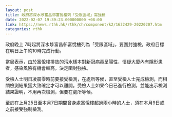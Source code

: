 ```yaml
---
layout: post
title: 政府將深水埗富昌邨富悅樓列「受限區域」需強檢
date: 2022-02-07 19:39:23.000000000 +08:00
link: https://news.rthk.hk/rthk/ch/component/k2/1632429-20220207.htm
categories: rthk
---
```


政府晚上 7時起將深水埗富昌邨富悅樓列為「受限區域」，要圍封強檢，政府目標在明日上午約10時完成行動。

當局表示，由於富悅樓排放的污水樣本對新冠病毒呈陽性，懷疑大廈內有隱形患者，感染風險有機會較高，決定圍封強檢。

受檢人士明日凌晨零時前要接受檢測，在處所等候，直至受檢人士完成檢測，而相關檢測結果獲大致確定才可以離開。受檢人士如果今日已進行檢測，並能出示檢測結果證明，不用再次檢測，但要在處所等候。

至於在上月25日至本月7日期間曾身處富悅樓超過兩小時的人士，須在本月9日或之前接受強制檢測。
